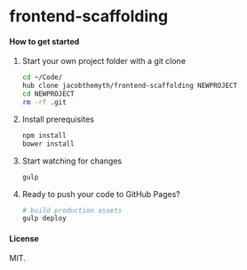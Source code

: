 # frontend-scaffolding

#### How to get started

1. Start your own project folder with a git clone

    ```sh
    cd ~/Code/
    hub clone jacobthemyth/frontend-scaffolding NEWPROJECT
    cd NEWPROJECT
    rm -rf .git
    ```

2. Install prerequisites

    ```sh
    npm install
    bower install
    ```

3. Start watching for changes

    ```sh
    gulp
    ```

4. Ready to push your code to GitHub Pages?

    ```sh
    # build production assets
    gulp deploy
    ```

#### License

MIT.
